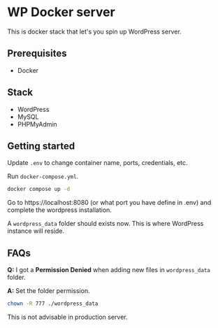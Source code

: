 # WP Docker server

This is docker stack that let's you spin up WordPress server.

## Prerequisites

- Docker

## Stack

- WordPress
- MySQL
- PHPMyAdmin

## Getting started

Update `.env` to change container name, ports, credentials, etc.

Run `docker-compose.yml`.

```sh
docker compose up -d
```

Go to https://localhost:8080 (or what port you have define in .env) and complete the wordpress installation.

A `wordpress_data` folder should exists now. This is where WordPress instance will reside.

## FAQs

**Q:** I got a **Permission Denied** when adding new files in `wordpress_data` folder.

**A:** Set the folder permission.

```sh
chown -R 777 ./wordpress_data
```

This is not advisable in production server.




